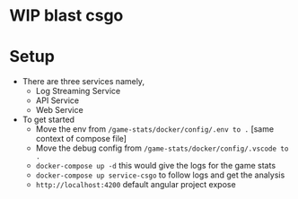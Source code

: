 # WIP blast csgo

# Setup
- There are three services namely,
    - Log Streaming Service
    - API Service
    - Web Service
- To get started
    * Move the env from ```/game-stats/docker/config/.env to .``` [same context of compose file]
    *  Move the debug config from ```/game-stats/docker/config/.vscode to . ```
    * `docker-compose up -d` this would give the logs for the game stats
    * `docker-compose up service-csgo` to follow logs and get the analysis
    * `http://localhost:4200` default angular project expose